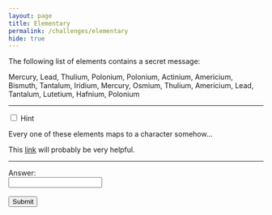 ```yaml
---
layout: page
title: Elementary
permalink: /challenges/elementary
hide: true
---
```


The following list of elements contains a secret message:

Mercury,
Lead,
Thulium,
Polonium,
Polonium,
Actinium,
Americium,
Bismuth,
Tantalum,
Iridium,
Mercury,
Osmium,
Thulium,
Americium,
Lead,
Tantalum,
Lutetium,
Hafnium,
Polonium

---

<div class="wrap-collapsible">
    <input id="collapsible" class="toggle" type="checkbox">
    <label for="collapsible" class="lbl-toggle">Hint</label>
    <div class="collapsible-content">
        <div class="content-inner">
            <p>
                Every one of these elements maps to a character somehow...
            </p>
            <p>
                This <a href="https://pubchem.ncbi.nlm.nih.gov/periodic-table/">link</a> will probably be very helpful.
            </p>
        </div>
    </div>
</div>

---

<form>
    <label for="answer">Answer:</label><br>
    <input type="text" id="submission" name="submission"><br><br>
    <input type="submit" value="Submit" onclick="javascript:checkAnswer('elementary', document.getElementById('submission').value)">
</form>